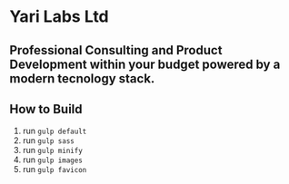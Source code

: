 # Yari Labs Ltd

## Professional Consulting and Product Development within your budget powered by a modern tecnology stack. 

## How to Build

1. run `gulp default`
2. run `gulp sass`
3. run `gulp minify`
4. run `gulp images`
5. run `gulp favicon`
